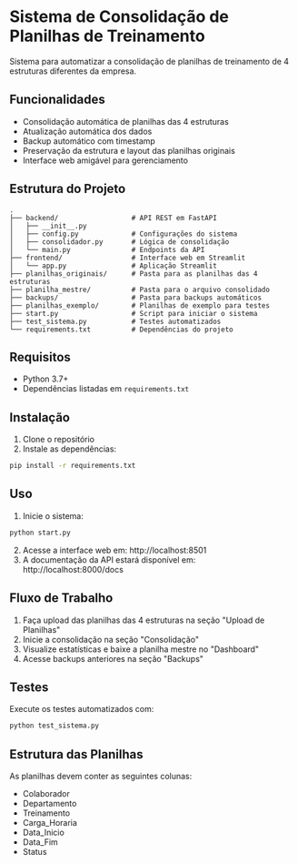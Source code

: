 # Sistema de Consolidação de Planilhas de Treinamento

Sistema para automatizar a consolidação de planilhas de treinamento de 4 estruturas diferentes da empresa.

## Funcionalidades

- Consolidação automática de planilhas das 4 estruturas
- Atualização automática dos dados
- Backup automático com timestamp
- Preservação da estrutura e layout das planilhas originais
- Interface web amigável para gerenciamento

## Estrutura do Projeto

```
.
├── backend/                  # API REST em FastAPI
│   ├── __init__.py
│   ├── config.py             # Configurações do sistema
│   ├── consolidador.py       # Lógica de consolidação
│   └── main.py               # Endpoints da API
├── frontend/                 # Interface web em Streamlit
│   └── app.py                # Aplicação Streamlit
├── planilhas_originais/      # Pasta para as planilhas das 4 estruturas
├── planilha_mestre/          # Pasta para o arquivo consolidado
├── backups/                  # Pasta para backups automáticos
├── planilhas_exemplo/        # Planilhas de exemplo para testes
├── start.py                  # Script para iniciar o sistema
├── test_sistema.py           # Testes automatizados
└── requirements.txt          # Dependências do projeto
```

## Requisitos

- Python 3.7+
- Dependências listadas em `requirements.txt`

## Instalação

1. Clone o repositório
2. Instale as dependências:

```bash
pip install -r requirements.txt
```

## Uso

1. Inicie o sistema:

```bash
python start.py
```

2. Acesse a interface web em: http://localhost:8501
3. A documentação da API estará disponível em: http://localhost:8000/docs

## Fluxo de Trabalho

1. Faça upload das planilhas das 4 estruturas na seção "Upload de Planilhas"
2. Inicie a consolidação na seção "Consolidação"
3. Visualize estatísticas e baixe a planilha mestre no "Dashboard"
4. Acesse backups anteriores na seção "Backups"

## Testes

Execute os testes automatizados com:

```bash
python test_sistema.py
```

## Estrutura das Planilhas

As planilhas devem conter as seguintes colunas:
- Colaborador
- Departamento
- Treinamento
- Carga_Horaria
- Data_Inicio
- Data_Fim
- Status
